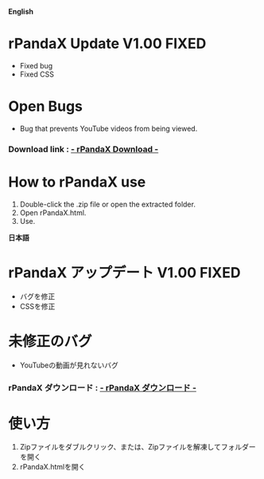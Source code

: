 **English**
# rPandaX Update V1.00 FIXED
- Fixed bug
- Fixed CSS
# Open Bugs
- Bug that prevents YouTube videos from being viewed.
### Download link : [- rPandaX Download -](https://dl.tapioka-site.f5.si/rPandaX.zip)
# How to rPandaX use
1. Double-click the .zip file or open the extracted folder.
2. Open rPandaX.html.
3. Use.

**日本語**
# rPandaX アップデート V1.00 FIXED
- バグを修正
- CSSを修正
# 未修正のバグ
- YouTubeの動画が見れないバグ
### rPandaX ダウンロード : [- rPandaX ダウンロード -](https://dl.tool.tapioka-site.f5.si/rPandaX.zip)
# 使い方
1. Zipファイルをダブルクリック、または、Zipファイルを解凍してフォルダーを開く
2. rPandaX.htmlを開く
